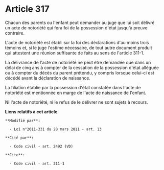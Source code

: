 # Article 317

Chacun des parents ou l'enfant peut demander au juge que lui soit délivré un acte de notoriété qui fera foi de la possession
d'état jusqu'à preuve contraire.

L'acte de notoriété est établi sur la foi des déclarations d'au moins trois témoins et, si le juge l'estime nécessaire, de
tout autre document produit qui attestent une réunion suffisante de faits au sens de l'article 311-1. 

La délivrance de l'acte de notoriété ne peut être demandée que dans un délai de cinq ans à compter de la cessation de la
possession d'état alléguée ou à compter du décès du parent prétendu, y compris lorsque celui-ci est décédé avant la
déclaration de naissance. 

La filiation établie par la possession d'état constatée dans l'acte de notoriété est mentionnée en marge de l'acte de
naissance de l'enfant. 

Ni l'acte de notoriété, ni le refus de le délivrer ne sont sujets à recours.

**Liens relatifs à cet article**

	**Modifié par**:

	  - Loi n°2011-331 du 28 mars 2011 - art. 13

	**Cité par**:

	  - Code civil - art. 2492 (VD)

	**Cite**:

	  - Code civil - art. 311-1
